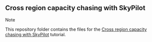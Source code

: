 ## Cross region capacity chasing with SkyPilot

>[!NOTE]
>This repository folder contains the files for the [Cross region capacity chasing with SkyPilot](https://gke-ai-labs.dev/docs/tutorials/workflow-orchestration/skypilot/cross-region-capacity-chasing/) tutorial.
